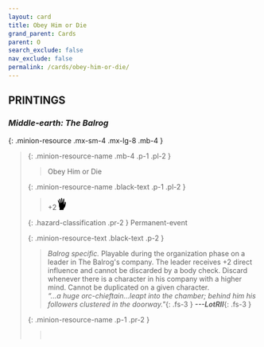 ```yaml
---
layout: card
title: Obey Him or Die
grand_parent: Cards
parent: O
search_exclude: false
nav_exclude: false
permalink: /cards/obey-him-or-die/
---
```


## PRINTINGS


### _Middle-earth: The Balrog_

{: .minion-resource .mx-sm-4 .mx-lg-8 .mb-4 }
> {: .minion-resource-name .mb-4 .p-1 .pl-2 }
> > <div class="hazard-mp"></div>
> > <div class="card-name">Obey Him or Die</div>
>
> {: .minion-resource-name .black-text .p-1 .pl-2 }
> > +2![](/assets/images/di.svg)
>
> {: .hazard-classification .pr-2 }
> Permanent-event
>
> {: .minion-resource-text .black-text .p-2 }
> > _Balrog specific._ Playable during the organization phase on a leader in The Balrog's company. The leader receives +2 direct influence and cannot be discarded by a body check. Discard whenever there is a character in his company with a higher mind. Cannot be duplicated on a given character. <br>_“...a huge orc-chieftain...leapt into the chamber; behind him his followers clustered in the doorway."_{: .fs-3 } ***---&#65279;LotRII***{: .fs-3 } 
> 
> {: .minion-resource-name .p-1 .pr-2 }
> > <div class="card-shield"></div>
> > <div class="card-corruption-white">&nbsp;</div>

